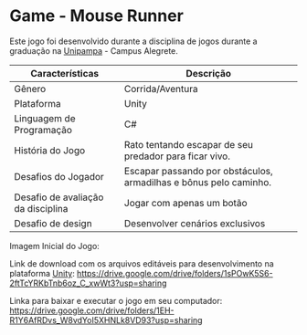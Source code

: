 # Game - Mouse Runner 

Este jogo foi desenvolvido durante a disciplina de jogos durante a graduação na <a href='http://novoportal.unipampa.edu.br/novoportal/'>Unipampa</a> - Campus Alegrete.

Características                     | Descrição
---------------                     | -----------
Gênero                              | Corrida/Aventura 
Plataforma                          | Unity
Linguagem de Programação            | C#
História do Jogo                    | Rato tentando escapar de seu predador para ficar vivo.
Desafios do Jogador                 | Escapar passando por obstáculos, armadilhas e bônus pelo caminho.
Desafio de avaliação da disciplina  | Jogar com apenas um botão
Desafio de design                   | Desenvolver cenários exclusivos

Imagem Inicial do Jogo:


Link de download com os arquivos editáveis para desenvolvimento na plataforma <a href='https://unity.com'>Unity</a>: 
https://drive.google.com/drive/folders/1sPOwK5S6-2ftTcYRKbTnb6oz_C_xwWt3?usp=sharing

Linka para baixar e executar o jogo em seu computador:
https://drive.google.com/drive/folders/1EH-R1Y6AfRDvs_W8vdYoI5XHNLk8VD93?usp=sharing
